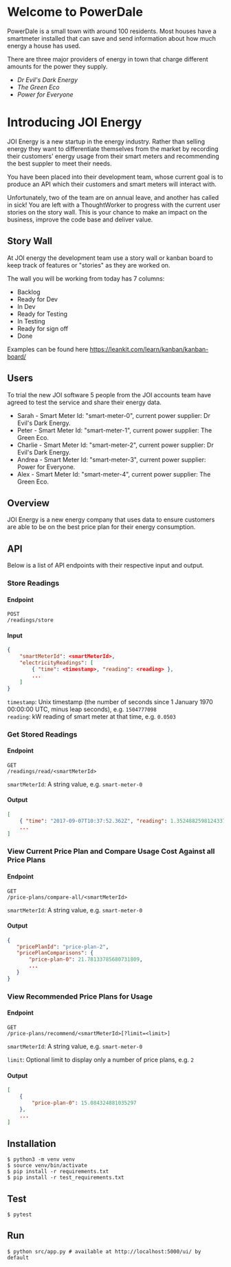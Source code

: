 # Welcome to PowerDale

PowerDale is a small town with around 100 residents. Most houses have a smartmeter installed that can save and send information
about how much energy a house has used.

There are three major providers of energy in town that charge different amounts for the power they supply.

- _Dr Evil's Dark Energy_
- _The Green Eco_
- _Power for Everyone_

# Introducing JOI Energy

JOI Energy is a new startup in the energy industry.
Rather than selling energy they want to differentiate themselves from the market by recording their customers' energy usage from their smart meters and
recommending the best suppler to meet their needs.

You have been placed into their development team, whose current goal is to produce an API which their customers and smart meters will interact with.

Unfortunately, two of the team are on annual leave, and another has called in sick!
You are left with a ThoughtWorker to progress with the current user stories on the story wall. This is your chance to make an impact on the business, improve the code base and deliver value.

## Story Wall

At JOI energy the development team use a story wall or kanban board to keep track of features or "stories" as they are worked on.

The wall you will be working from today has 7 columns:

- Backlog
- Ready for Dev
- In Dev
- Ready for Testing
- In Testing
- Ready for sign off
- Done

Examples can be found here https://leankit.com/learn/kanban/kanban-board/

## Users

To trial the new JOI software 5 people from the JOI accounts team have agreed to test the service and share their energy data.

- Sarah - Smart Meter Id: "smart-meter-0", current power supplier: Dr Evil's Dark Energy.
- Peter - Smart Meter Id: "smart-meter-1", current power supplier: The Green Eco.
- Charlie - Smart Meter Id: "smart-meter-2", current power supplier: Dr Evil's Dark Energy.
- Andrea - Smart Meter Id: "smart-meter-3", current power supplier: Power for Everyone.
- Alex - Smart Meter Id: "smart-meter-4", current power supplier: The Green Eco.

## Overview

JOI Energy is a new energy company that uses data to ensure customers are 
able to be on the best price plan for their energy consumption.

## API

Below is a list of API endpoints with their respective input and output.

### Store Readings

#### Endpoint

```
POST
/readings/store
```

#### Input

```json
{
    "smartMeterId": <smartMeterId>,
    "electricityReadings": [
        { "time": <timestamp>, "reading": <reading> },
        ...
    ]
}
```

`timestamp`: Unix timestamp (the number of seconds since 1 January 1970 00:00:00 UTC, minus leap seconds), e.g. `1504777098`   
`reading`: kW reading of smart meter at that time, e.g. `0.0503`

### Get Stored Readings

#### Endpoint

```
GET
/readings/read/<smartMeterId>
```

`smartMeterId`: A string value, e.g. `smart-meter-0`

#### Output

```json
[
    { "time": "2017-09-07T10:37:52.362Z", "reading": 1.3524882598124337 },
    ...
]
```

### View Current Price Plan and Compare Usage Cost Against all Price Plans
 
#### Endpoint

```
GET
/price-plans/compare-all/<smartMeterId>
```

`smartMeterId`: A string value, e.g. `smart-meter-0`
 
#### Output
```json
{
   "pricePlanId": "price-plan-2",
   "pricePlanComparisons": { 
       "price-plan-0": 21.78133785680731809,
       ...
   }
}
```
 
### View Recommended Price Plans for Usage

#### Endpoint

```
GET
/price-plans/recommend/<smartMeterId>[?limit=<limit>]
```

`smartMeterId`: A string value, e.g. `smart-meter-0`

`limit`: Optional limit to display only a number of price plans, e.g. `2`

#### Output

```json
[
    { 
        "price-plan-0": 15.084324881035297
    },
    ...
]
```


## Installation


```console
$ python3 -m venv venv
$ source venv/bin/activate
$ pip install -r requirements.txt
$ pip install -r test_requirements.txt
```

## Test

```console
$ pytest
```

## Run

```console
$ python src/app.py # available at http://localhost:5000/ui/ by default
```
